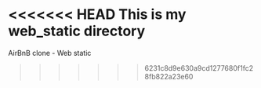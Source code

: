 <<<<<<< HEAD
This is my web_static directory
=======
AirBnB clone - Web static
>>>>>>> 6231c8d9e630a9cd1277680f1fc28fb822a23e60
